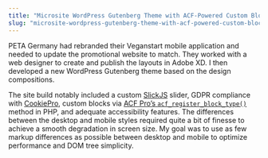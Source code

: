 ```yaml
---
title: "Microsite WordPress Gutenberg Theme with ACF-Powered Custom Blocks"
slug: "microsite-wordpress-gutenberg-theme-with-acf-powered-custom-blocks"
---
```


PETA Germany had rebranded their Veganstart mobile application and needed to update the promotional website to match. They worked with a web designer to create and publish the layouts in Adobe XD. I then developed a new WordPress Gutenberg theme based on the design compositions.

The site build notably included a custom <a href="https://kenwheeler.github.io/slick/" target="_blank" rel="noreferrer noopener">SlickJS</a> slider, GDPR compliance with <a href="https://www.cookiepro.com/" target="_blank" rel="noreferrer noopener">CookiePro</a>, custom blocks via <a href="https://www.advancedcustomfields.com/resources/acf_register_block_type/" target="_blank" rel="noreferrer noopener">ACF Pro&#8217;s `acf_register_block_type()`</a> method in PHP, and adequate accessibility features. The differences between the desktop and mobile styles required quite a bit of finesse to achieve a smooth degradation in screen size. My goal was to use as few markup differences as possible between desktop and mobile to optimize performance and DOM tree simplicity.
